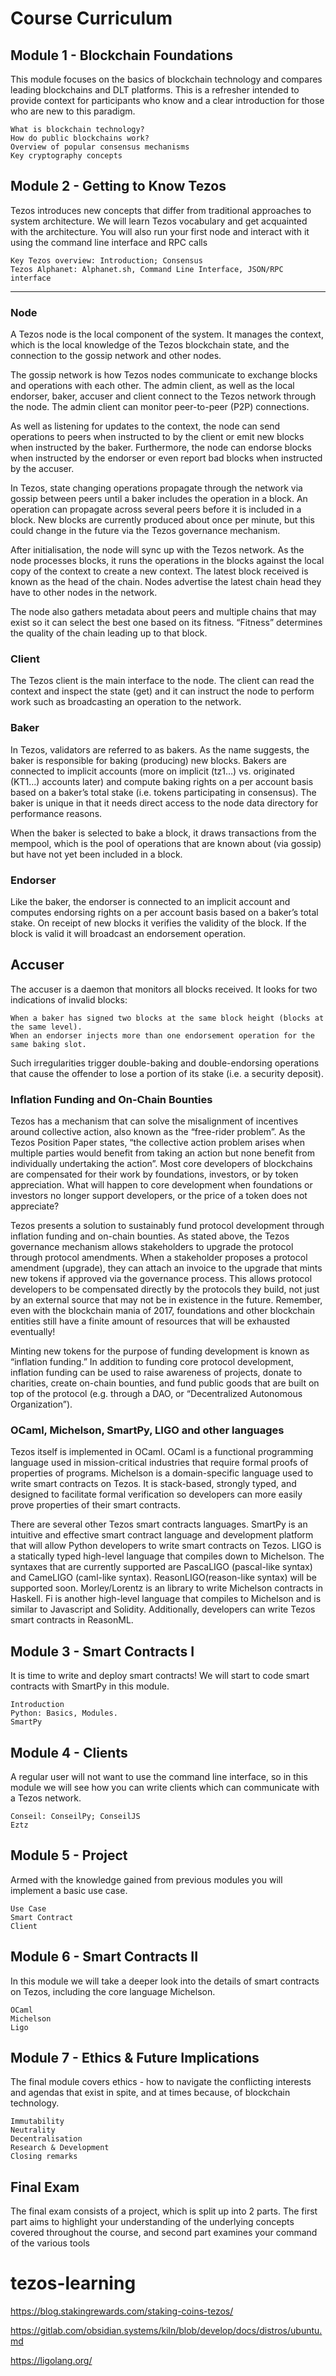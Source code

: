 # Course Curriculum

## Module 1 - Blockchain Foundations

This module focuses on the basics of blockchain technology and compares leading blockchains and DLT platforms. This is a refresher intended to provide context for participants who know and a clear introduction for those who are new to this paradigm.

	What is blockchain technology?
	How do public blockchains work?
	Overview of popular consensus mechanisms
	Key cryptography concepts

## Module 2 - Getting to Know Tezos
                        
Tezos introduces new concepts that differ from traditional approaches to system architecture. We will learn Tezos vocabulary and get acquainted with the architecture. You will also run your first node and interact with it using the command line interface and RPC calls

	Key Tezos overview: Introduction; Consensus
	Tezos Alphanet: Alphanet.sh, Command Line Interface, JSON/RPC interface
	
---

### Node

A Tezos node is the local component of the system. It manages the context, which is the local knowledge of the Tezos blockchain state, and the connection to the gossip network and other nodes.

The gossip network is how Tezos nodes communicate to exchange blocks and operations with each other. The admin client, as well as the local endorser, baker, accuser and client connect to the Tezos network through the node. The admin client can monitor peer-to-peer (P2P) connections.

As well as listening for updates to the context, the node can send operations to peers when instructed to by the client or emit new blocks when instructed by the baker. Furthermore, the node can endorse blocks when instructed by the endorser or even report bad blocks when instructed by the accuser.

In Tezos, state changing operations propagate through the network via gossip between peers until a baker includes the operation in a block. An operation can propagate across several peers before it is included in a block. New blocks are currently produced about once per minute, but this could change in the future via the Tezos governance mechanism.

After initialisation, the node will sync up with the Tezos network. As the node processes blocks, it runs the operations in the blocks against the local copy of the context to create a new context. The latest block received is known as the head of the chain. Nodes advertise the latest chain head they have to other nodes in the network.

The node also gathers metadata about peers and multiple chains that may exist so it can select the best one based on its fitness. “Fitness” determines the quality of the chain leading up to that block.

### Client

The Tezos client is the main interface to the node. The client can read the context and inspect the state (get) and it can instruct the node to perform work such as broadcasting an operation to the network.

### Baker

In Tezos, validators are referred to as bakers. As the name suggests, the baker is responsible for baking (producing) new blocks. Bakers are connected to implicit accounts (more on implicit (tz1…) vs. originated (KT1…) accounts later) and compute baking rights on a per account basis based on a baker’s total stake (i.e. tokens participating in consensus). The baker is unique in that it needs direct access to the node data directory for performance reasons.

When the baker is selected to bake a block, it draws transactions from the mempool, which is the pool of operations that are known about (via gossip) but have not yet been included in a block.

### Endorser

Like the baker, the endorser is connected to an implicit account and computes endorsing rights on a per account basis based on a baker’s total stake. On receipt of new blocks it verifies the validity of the block. If the block is valid it will broadcast an endorsement operation.

## Accuser

The accuser is a daemon that monitors all blocks received. It looks for two indications of invalid blocks:

    When a baker has signed two blocks at the same block height (blocks at the same level).
    When an endorser injects more than one endorsement operation for the same baking slot.

Such irregularities trigger double-baking and double-endorsing operations that cause the offender to lose a portion of its stake (i.e. a security deposit).

### Inflation Funding and On-Chain Bounties

Tezos has a mechanism that can solve the misalignment of incentives around collective action, also known as the “free-rider problem”. As the Tezos Position Paper states, “the collective action problem arises when multiple parties would benefit from taking an action but none benefit from individually undertaking the action”. Most core developers of blockchains are compensated for their work by foundations, investors, or by token appreciation. What will happen to core development when foundations or investors no longer support developers, or the price of a token does not appreciate?

Tezos presents a solution to sustainably fund protocol development through inflation funding and on-chain bounties. As stated above, the Tezos governance mechanism allows stakeholders to upgrade the protocol through protocol amendments. When a stakeholder proposes a protocol amendment (upgrade), they can attach an invoice to the upgrade that mints new tokens if approved via the governance process. This allows protocol developers to be compensated directly by the protocols they build, not just by an external source that may not be in existence in the future. Remember, even with the blockchain mania of 2017, foundations and other blockchain entities still have a finite amount of resources that will be exhausted eventually!

Minting new tokens for the purpose of funding development is known as “inflation funding.” In addition to funding core protocol development, inflation funding can be used to raise awareness of projects, donate to charities, create on-chain bounties, and fund public goods that are built on top of the protocol (e.g. through a DAO, or “Decentralized Autonomous Organization”).

### OCaml, Michelson, SmartPy, LIGO and other languages

Tezos itself is implemented in OCaml. OCaml is a functional programming language used in mission-critical industries that require formal proofs of properties of programs. Michelson is a domain-specific language used to write smart contracts on Tezos. It is stack-based, strongly typed, and designed to facilitate formal verification so developers can more easily prove properties of their smart contracts.

There are several other Tezos smart contracts languages. SmartPy is an intuitive and effective smart contract language and development platform that will allow Python developers to write smart contracts on Tezos. LIGO is a statically typed high-level language that compiles down to Michelson. The syntaxes that are currently supported are PascaLIGO (pascal-like syntax) and CameLIGO (caml-like syntax). ReasonLIGO(reason-like syntax) will be supported soon. Morley/Lorentz is an library to write Michelson contracts in Haskell. Fi is another high-level language that compiles to Michelson and is similar to Javascript and Solidity. Additionally, developers can write Tezos smart contracts in ReasonML.

## Module 3 - Smart Contracts I

It is time to write and deploy smart contracts! We will start to code smart contracts with SmartPy in this module.

	Introduction
	Python: Basics, Modules.
	SmartPy

 ## Module 4 - Clients
                        
A regular user will not want to use the command line interface, so in this module we will see how you can write clients which can communicate with a Tezos network.

	Conseil: ConseilPy; ConseilJS
	Eztz

## Module 5 - Project

Armed with the knowledge gained from previous modules you will implement a basic use case.

	Use Case
	Smart Contract
	Client

## Module 6 - Smart Contracts II

In this module we will take a deeper look into the details of smart contracts on Tezos, including the core language Michelson.

	OCaml
	Michelson
	Ligo

## Module 7 - Ethics & Future Implications
                        
The final module covers ethics - how to navigate the conflicting interests and agendas that exist in spite, and at times because, of blockchain technology.

	Immutability
	Neutrality
	Decentralisation
	Research & Development
	Closing remarks


## Final Exam

The final exam consists of a project, which is split up into 2 parts. The first part aims to highlight your understanding of the underlying concepts covered throughout the course, and second part examines your command of the various tools


# tezos-learning

https://blog.stakingrewards.com/staking-coins-tezos/

https://gitlab.com/obsidian.systems/kiln/blob/develop/docs/distros/ubuntu.md

https://ligolang.org/
